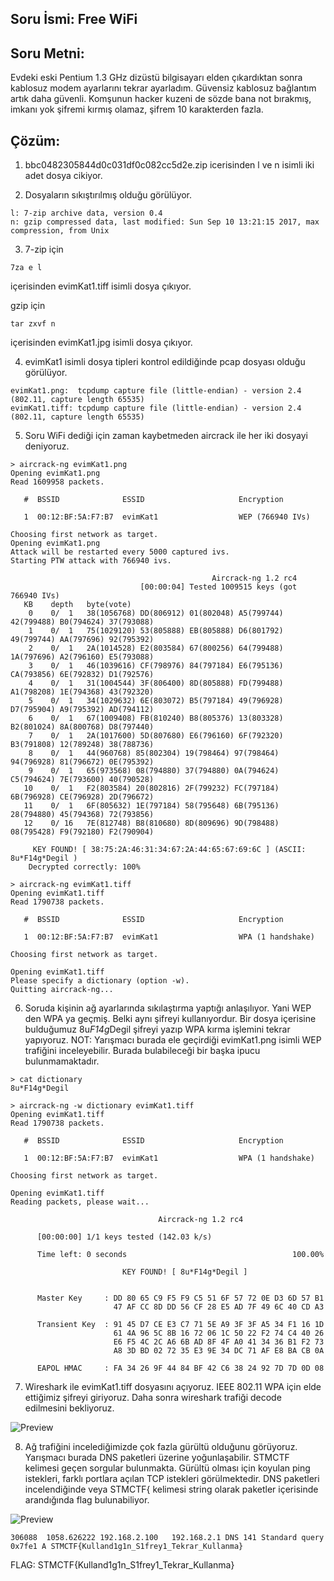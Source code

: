 
## Soru İsmi: Free WiFi

## Soru Metni: 
Evdeki eski Pentium 1.3 GHz dizüstü bilgisayarı elden çıkardıktan sonra kablosuz modem ayarlarını tekrar ayarladım. Güvensiz kablosuz bağlantım artık daha güvenli. Komşunun hacker kuzeni de sözde bana not bırakmış, imkanı yok şifremi kırmış olamaz, şifrem 10 karakterden fazla. 


## Çözüm: 
1. bbc0482305844d0c031df0c082cc5d2e.zip icerisinden l ve n isimli iki adet dosya cikiyor.

2. Dosyaların sıkıştırılmış olduğu görülüyor. 
```
l: 7-zip archive data, version 0.4
n: gzip compressed data, last modified: Sun Sep 10 13:21:15 2017, max compression, from Unix
```

3. 7-zip için 
```
7za e l
```
içerisinden evimKat1.tiff isimli dosya çıkıyor.

gzip için 
```
tar zxvf n
```
içerisinden evimKat1.jpg isimli dosya çıkıyor.

4. evimKat1 isimli dosya tipleri kontrol edildiğinde pcap dosyası olduğu görülüyor.
```
evimKat1.png:  tcpdump capture file (little-endian) - version 2.4 (802.11, capture length 65535)
evimKat1.tiff: tcpdump capture file (little-endian) - version 2.4 (802.11, capture length 65535)
```

5. Soru WiFi dediği için zaman kaybetmeden aircrack ile her iki dosyayi deniyoruz.

```
> aircrack-ng evimKat1.png
Opening evimKat1.png
Read 1609958 packets.

   #  BSSID              ESSID                     Encryption

   1  00:12:BF:5A:F7:B7  evimKat1                  WEP (766940 IVs)

Choosing first network as target.
Opening evimKat1.png
Attack will be restarted every 5000 captured ivs.
Starting PTW attack with 766940 ivs.

                                             Aircrack-ng 1.2 rc4
                             [00:00:04] Tested 1009515 keys (got 766940 IVs)
   KB    depth   byte(vote)
    0    0/  1   38(1056768) DD(806912) 01(802048) A5(799744) 42(799488) B0(794624) 37(793088) 
    1    0/  1   75(1029120) 53(805888) EB(805888) D6(801792) 49(799744) AA(797696) 92(795392) 
    2    0/  1   2A(1014528) E2(803584) 67(800256) 64(799488) 1A(797696) A2(796160) E5(793088) 
    3    0/  1   46(1039616) CF(798976) 84(797184) E6(795136) CA(793856) 6E(792832) D1(792576) 
    4    0/  1   31(1004544) 3F(806400) 8D(805888) FD(799488) A1(798208) 1E(794368) 43(792320) 
    5    0/  1   34(1029632) 6E(803072) B5(797184) 49(796928) D7(795904) A9(795392) AD(794112) 
    6    0/  1   67(1009408) FB(810240) B8(805376) 13(803328) B2(801024) 8A(800768) D8(797440) 
    7    0/  1   2A(1017600) 5D(807680) E6(796160) 6F(792320) B3(791808) 12(789248) 38(788736) 
    8    0/  1   44(960768) 85(802304) 19(798464) 97(798464) 94(796928) 81(796672) 0E(795392) 
    9    0/  1   65(973568) 08(794880) 37(794880) 0A(794624) C5(794624) 7E(793600) 40(790528) 
   10    0/  1   F2(803584) 20(802816) 2F(799232) FC(797184) 6B(796928) CE(796928) 2D(796672) 
   11    0/  1   6F(805632) 1E(797184) 58(795648) 6B(795136) 28(794880) 45(794368) 72(793856) 
   12    0/ 16   7E(812748) B8(810680) 8D(809696) 9D(798488) 08(795428) F9(792180) F2(790904) 

     KEY FOUND! [ 38:75:2A:46:31:34:67:2A:44:65:67:69:6C ] (ASCII: 8u*F14g*Degil )
	Decrypted correctly: 100%

> aircrack-ng evimKat1.tiff
Opening evimKat1.tiff
Read 1790738 packets.

   #  BSSID              ESSID                     Encryption

   1  00:12:BF:5A:F7:B7  evimKat1                  WPA (1 handshake)

Choosing first network as target.

Opening evimKat1.tiff
Please specify a dictionary (option -w).
Quitting aircrack-ng...
```

6. Soruda kişinin ağ ayarlarında sıkılaştırma yaptığı anlaşılıyor. Yani WEP den WPA ya geçmiş. Belki aynı şifreyi kullanıyordur. Bir dosya içerisine bulduğumuz 8u*F14g*Degil şifreyi yazıp WPA kırma işlemini tekrar yapıyoruz. 
NOT: Yarışmacı burada ele geçirdiği evimKat1.png isimli WEP trafiğini inceleyebilir. Burada bulabileceği bir başka ipucu bulunmamaktadır. 

```
> cat dictionary 
8u*F14g*Degil

> aircrack-ng -w dictionary evimKat1.tiff
Opening evimKat1.tiff
Read 1790738 packets.

   #  BSSID              ESSID                     Encryption

   1  00:12:BF:5A:F7:B7  evimKat1                  WPA (1 handshake)

Choosing first network as target.

Opening evimKat1.tiff
Reading packets, please wait...

                                 Aircrack-ng 1.2 rc4

      [00:00:00] 1/1 keys tested (142.03 k/s) 

      Time left: 0 seconds                                     100.00%

                         KEY FOUND! [ 8u*F14g*Degil ]


      Master Key     : DD 80 65 C9 F5 F9 C5 51 6F 57 72 0E D3 6D 57 B1 
                       47 AF CC 8D DD 56 CF 28 E5 AD 7F 49 6C 40 CD A3 

      Transient Key  : 91 45 D7 CE E3 C7 71 5E A9 3F 3F A5 34 F1 16 1D 
                       61 4A 96 5C 8B 16 72 06 1C 50 22 F2 74 C4 40 26 
                       E6 F5 4C 2C A6 6B AD 8F 4F A0 41 34 36 B1 F2 73 
                       A8 3D BD 02 72 35 E3 9E 34 DC 71 AF E8 BA CB 0A 

      EAPOL HMAC     : FA 34 26 9F 44 84 BF 42 C6 38 24 92 7D 7D 0D 08  

```

7. Wireshark ile evimKat1.tiff dosyasını açıyoruz.  IEEE 802.11 WPA için elde ettiğimiz şifreyi giriyoruz. Daha sonra wireshark trafiği decode edilmesini bekliyoruz.

![Preview](https://github.com/stmctf/stmctf17/blob/master/MOB/freewifi/freewifi0.tiff)

8. Ağ trafiğini incelediğimizde çok fazla gürültü olduğunu görüyoruz. Yarışmacı burada DNS paketleri üzerine yoğunlaşabilir. STMCTF kelimesi geçen sorgular bulunmakta. Gürültü olması için koyulan ping istekleri, farklı portlara açılan TCP istekleri görülmektedir. DNS paketleri incelendiğinde veya STMCTF{ kelimesi string olarak paketler içerisinde arandığında flag bulunabiliyor.

![Preview](https://github.com/stmctf/stmctf17/blob/master/MOB/freewifi/freewifi1.tiff)


```
306088	1058.626222	192.168.2.100	192.168.2.1	DNS	141 Standard query 0x7fe1 A STMCTF{Kulland1g1n_S1frey1_Tekrar_Kullanma}
```

FLAG: STMCTF{Kulland1g1n_S1frey1_Tekrar_Kullanma}
